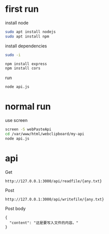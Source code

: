 # first run

install node
```bash
sudo apt install nodejs
sudo apt install npm
```
install dependencies
```bash
sudo -i

npm install express
npm install cors
```

run
```bash
node api.js
```

# normal run 
use screen
```bash
screen -S webPasteApi
cd /var/www/html/webclipboard/my-api
node api.js
```

# api
Get
```
http://127.0.0.1:3000/api/readfile/{any.txt}
```


Post
```
http://127.0.0.1:3000/api/writefile/{any.txt}
```
Post body
```
{
  "content": "这是要写入文件的内容。"
}
```